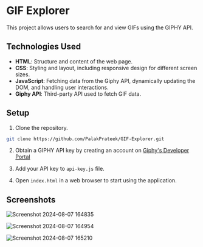 # GIF Explorer

This project allows users to search for and view GIFs using the GIPHY API.

## Technologies Used

- **HTML**: Structure and content of the web page.
- **CSS**: Styling and layout, including responsive design for different screen sizes.
- **JavaScript**: Fetching data from the Giphy API, dynamically updating the DOM, and handling user interactions.
- **Giphy API**: Third-party API used to fetch GIF data.

## Setup

1. Clone the repository.

```bash
git clone https://github.com/PalakPrateek/GIF-Explorer.git
```

2. Obtain a GIPHY API key by creating an account on [Giphy's Developer Portal](https://developers.giphy.com/)

3. Add your API key to `api-key.js` file.

4. Open `index.html` in a web browser to start using the application.

## Screenshots

![Screenshot 2024-08-07 164835](https://github.com/user-attachments/assets/a000c328-2f9b-4196-a54f-0bee5840995e)

![Screenshot 2024-08-07 164954](https://github.com/user-attachments/assets/0970efe7-bce2-491c-af63-c362520ec57b)

![Screenshot 2024-08-07 165210](https://github.com/user-attachments/assets/db21951b-e5fd-4d8b-8595-bb283d16ad4c)
